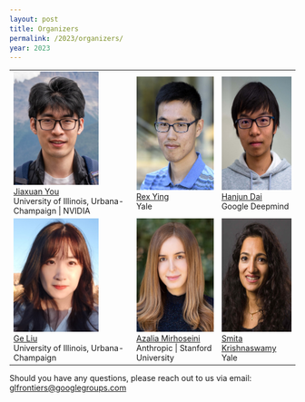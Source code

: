 ```yaml
---
layout: post
title: Organizers
permalink: /2023/organizers/
year: 2023
---
```


<table>
  <tr>
    <td> 
      <img src="/images/people/JiaxuanYou2.jpg?raw=true" alt="1" width=150px height=200px><br/>
      <a href="https://cs.stanford.edu/~jiaxuan/">Jiaxuan You</a><br/>
      University of Illinois, Urbana-Champaign | NVIDIA
    </td>
    <td> 
      <img src="/images/people/RexYing.jpg?raw=true" alt="1" width=150px height=200px><br/>
      <a href="https://cs.stanford.edu/~rexy/">Rex Ying</a><br/>
      Yale
    </td>
    <td> 
      <img src="/images/people/HanjunDai.jpg?raw=true" alt="1" width=150px height=200px><br/>
      <a href="https://hanjun-dai.github.io/">Hanjun Dai</a><br/>
      Google Deepmind
    </td>
  </tr>
  <tr>
    <td> 
      <img src="/images/people/GeLiu.jpg?raw=true" alt="1" width=150px height=200px><br/>
      <a href="https://people.csail.mit.edu/geliu/">Ge Liu</a><br/>
      University of Illinois, Urbana-Champaign
    </td>
    <td> 
      <img src="/images/people/Azalia.jpg?raw=true" alt="1" width=150px height=200px><br/>
      <a href="http://azaliamirhoseini.com/">Azalia Mirhoseini</a><br/>
      Anthropic | Stanford University
    </td>
    <td> 
      <img src="/images/people/Smita.jpg?raw=true" alt="1" width=150px height=200px><br/>
      <a href="https://medicine.yale.edu/profile/smita-krishnaswamy/">Smita Krishnaswamy</a><br/>
      Yale
    </td>
  </tr> 
</table>


Should you have any questions, please reach out to us via email:<br>
[glfrontiers@googlegroups.com](mailto:glfrontiers@googlegroups.com)
